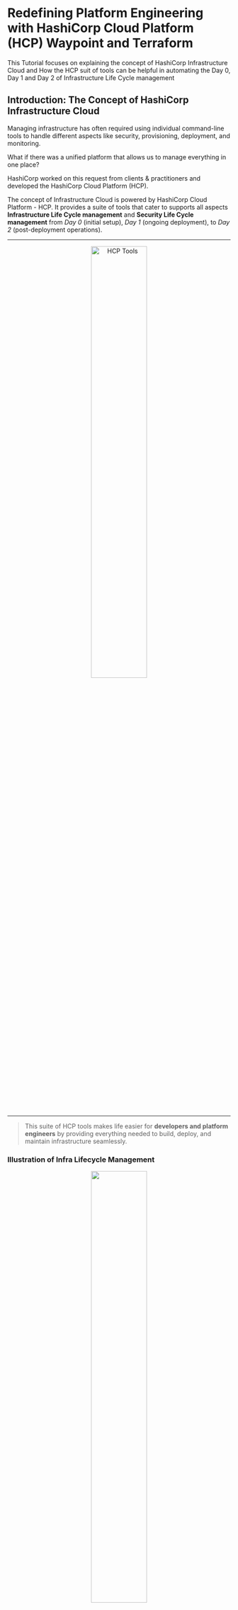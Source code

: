 # Redefining Platform Engineering with HashiCorp Cloud Platform (HCP) Waypoint and Terraform 

This Tutorial focuses on explaining the concept of HashiCorp Infrastructure Cloud and How the HCP suit of tools can be helpful in automating the Day 0, Day 1 and Day 2 of Infrastructure Life Cycle management

## Introduction: The Concept of HashiCorp Infrastructure Cloud

Managing infrastructure has often required using individual command-line tools to handle different aspects like security, provisioning, deployment, and monitoring. 

What if there was a unified platform that allows us to manage everything in one place?

HashiCorp worked on this request from clients & practitioners and developed the HashiCorp Cloud Platform (HCP). 

The concept of Infrastructure Cloud is powered by HashiCorp Cloud Platform - HCP. It provides a suite of tools that cater to supports all aspects **Infrastructure Life Cycle management** and **Security Life Cycle management** from _Day 0_ (initial setup), _Day 1_ (ongoing deployment), to _Day 2_ (post-deployment operations). 

---

<div style="text-align: center;">
  <img src="./HCP-tools.png" alt="HCP Tools" style="width: 50%;"/>
</div>

---

> This suite of HCP tools makes life easier for **developers and platform engineers** by providing everything needed to build, deploy, and maintain infrastructure seamlessly.

### Illustration of Infra Lifecycle Management 

<div style="text-align: center;">
  <img src="https://www.hashicorp.com/_next/image?url=https%3A%2F%2Fwww.datocms-assets.com%2F2885%2F1713743372-day-0-2-ilm-build-deploy-manage.png&w=1080&q=75"  style="width: 50%;"/>
</div>

---

> In this tutorial, we will explore two essential tools within HCP: **HCP Waypoint** and **HCP Terraform**. Together, they provide a powerful combination to help automate **infrastructure lifecycle management**. 

By leveraging Terraform's infrastructure as code capabilities and Waypoint's application deployment, you can automate and streamline the entire infrastructure lifecycle seamlessly.

### Scenario Discussed: 

We will deploy a Two Tier Employee Management app creation in HCP Waypoint and HCP Terraform no-code module. 

## Tutorial Overview: HCP Waypoint and HCP Terraform

In this session, we'll learn how HCP Waypoint and HCP Terraform work hand-in-hand to facilitate infrastructure deployment, by using the following steps:

### Summary of Steps

Steps to Working with HCP Waypoint and HCP Terraform

- Step 1: Developer creates an application and test it in dev environment
- Step 2: Platform Engineer working with developer and creates Dockerfile to containerise the app
- Step 3: Platform engineer create Terraform module to create infra and deploy the application
- Step 4: As a pre-requite to Platform engineer creates a HCP TF (TAG BASED) no-code module
- Step 4a: Publish the app deployment IAC code

- Step 5: Head to Waypoint to Create a Template for deploying the app
- Step 6: Create Template and fill-in required details and publish the template
- Step 7: Create an application out of Template
- Step 8: Once the application is created in Waypoint - if it is successful - it immediately start running the terraform code

- Step 9: Head back to HCP Terraform and check the TF run status.
- Step 10: Re-run the application

So this helps with Infrastructure Lifecycle management made easy with HCP Waypoint and HCP Terraform

### Step 1: Create a GitHub Repository for a Terraform Module

- Start by creating a new GitHub repository to store your Terraform code. This repository will act as the central place to define the infrastructure using Terraform.
  
  Example repository structure:
  ```bash
  ├── main.tf
  ├── variables.tf
  ├── outputs.tf
  └── README.md
  ```

- If you have modules in your GitHub repo or Org GitHub repo you can configure it to enable access to HCP Terraform.

#### Talent-Sphere Project

- This is a link to my Talent-Sphere Project [GitHub Repository](https://github.com/cloudengine-labs/terraform-talentsphere-app).
- Create release tagging for the project in GitHub 

### Step 2: Create a No-Code Terraform Module

- HCP Terraform Structure, it contains `Org > Project > Workspaces`
  - Workspaces is similar to Terraform CLI workspace to handle isolation between environment workspaces

- Once the GitHub repository is created for application module deployment, head over to the **HCP Terraform** console.
- Select the `Registry > Publish` option from the dashboard to select the **application module** repo from GitHub to create **`tag based`** `no-code` module.
- Import your Terraform code from the GitHub repository created in the previous step.
- While creating the Registry choose the option "`Add no-code Provisioning`" _check-box_ (This requires HCP Terraform Plus subscritpion)
- Finally create the registry as `no-code` project in HCP Terraform and publish it
  
  > The **No-Code Module** feature in HCP Terraform allows you to set up infrastructure without having to write code each time, making it accessible for developers as well to provision infra.

### Step 3: Create a Version-Control-Based Workspace

- In the HCP Terraform console, create a new workspace using the "Provision Workspace" button in **Published** module registry
- If required configure the input varibales using **Configure Settings** section
- Connect the workspace to your version control system (VCS) by selecting **GitHub** and choosing the Terraform repository you created earlier.
- Now, configure the workspace to track changes in the repository and automatically trigger runs when updates are made to the code.

#### Step 3: Pre-requisite

**Fork the no-code module**

Fork the no-code repository into your own organization or user space. Then, create a new release with a tag named v1.0.0. Finally, open the repository in GitHub or clone it locally and open it in your code editor.

### Step 4: Configure HCP Waypoint Template

- HCP Tools Structure, it contains HCP Org > Projects > HCP Waypoint
  - Under waypoint, it contains Templates, Add-ons and Apps

- Go to the **HCP Waypoint** console in the HCP dashboard.
- Click on the **"Templates"** option and create a new template.
- When creating the template, select the **No-Code Terraform Module** that you added to the HCP Terraform in the previous step. This will enable Waypoint to deploy applications based on the infrastructure defined by your Terraform code.

### Step 5: Run the Terraform Module in Waypoint

- From the **Waypoint** console, select the newly created template and click on **"New Run"** to execute the Terraform module.
- The module will automatically deploy the infrastructure specified in your Terraform repository and initiate application deployment.

### Step 6: Create a New Application in HCP Waypoint

- In Waypoint, create a new application by following the prompts after the Terraform run is complete.
- Select the **template** you configured and provide the necessary parameters to set up your application.
- Waypoint will now handle the application lifecycle, including building, deploying, and releasing the application.

### Step 7: Monitor and Verify the Deployment

- After running the Terraform module and deploying the application, you can monitor the progress and logs in both the **HCP Terraform** and **HCP Waypoint** consoles.
- Ensure the infrastructure and application were created successfully, and follow any output or logs to debug issues if they arise.

## Developer Instructions

- Once the infrastructure and applications are successfully deployed, share relevant instructions with developers for future changes and updates. For example, if developers need to make updates to the application, they should push changes to the GitHub repository, triggering an automated deployment via HCP Waypoint.

## Conclusion

With HCP Waypoint and HCP Terraform, you can easily automate both infrastructure management and application deployment. HCP Terraform handles infrastructure automation, while HCP Waypoint simplifies application deployment and management. By following this tutorial, you can quickly set up a robust workflow that automates the entire process from infrastructure provisioning to application deployment.

By using the **No-Code Terraform Module** and **HCP Waypoint Template**, you enable your team to deploy infrastructure and applications faster and with fewer errors, all while reducing the technical complexity required to manage modern infrastructure.

## Next Steps

- Explore the HCP Waypoint and Terraform documentation for advanced features like custom modules and multi-cloud deployments.
- Try integrating HCP Vault or HCP Consul to enhance security and networking within your infrastructure.
- Experiment with scaling applications in different environments (e.g., production and staging) using the same infrastructure code.

---

### Further References

- [HCP Cloud Console](https://portal.cloud.hashicorp.com/)
- [HCP Terraform](https://app.terraform.io/)
- [Infrastructure Cloud Blog](https://www.hashicorp.com/blog/introducing-the-infrastructure-cloud)
- [Armon Explains What is Infrastructure Cloud](https://www.youtube.com/watch?v=1s7GHoyrYYQ) and How it helps for ILM and SLM
